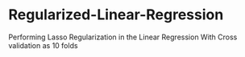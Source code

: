# Regularized-Linear-Regression
Performing Lasso Regularization in the Linear Regression
With Cross validation as 10 folds
